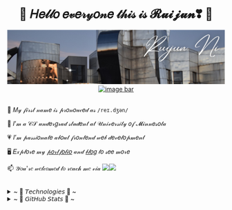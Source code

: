 <h1 align="center"> 🎀 𝐻𝑒𝓁𝓁𝑜 𝑒𝓋𝑒𝓇𝓎𝑜𝓃𝑒 𝓉𝒽𝒾𝓈 𝒾𝓈 𝓡𝓾𝓲𝓳𝓾𝓷❣ 🎀 </h1>

<img src="/assets/bg.jpg">

<div align="center">
    <a href="https://ruijun-ni.github.io">
        <img alt="image bar" src="https://visitcount.itsvg.in/api?id=ruijun-ni&icon=0&color=0"/>
    </a>
</div>

<br>

<div>
    
🐼 𝑀𝓎 𝒻𝒾𝓇𝓈𝓉 𝓃𝒶𝓂𝑒 𝒾𝓈 𝓅𝓇𝑜𝓃𝑜𝓊𝒸𝑒𝒹 𝒶𝓈 `/reɪ.dʒən/`

💛 𝐼’𝓂 𝒶 𝒞𝒮 𝓊𝓃𝒹𝑒𝓇𝑔𝓇𝒶𝒹 𝓈𝓉𝓊𝒹𝑒𝓃𝓉 𝒶𝓉 𝒰𝓃𝒾𝓋𝑒𝓇𝓈𝒾𝓉𝓎 𝑜𝒻 𝓜𝒾𝓃𝓃𝑒𝓈𝑜𝓉𝒶

💗 𝐼’𝓂 𝓅𝒶𝓈𝓈𝒾𝑜𝓃𝒶𝓉𝑒 𝒶𝒷𝑜𝓊𝓉 𝒻𝓇𝑜𝓃𝓉𝑒𝓃𝒹 𝓌𝑒𝒷 𝒹𝑒𝓋𝑒𝓁𝑜𝓅𝓂𝑒𝓃𝓉

🖥️ 𝐸𝓍𝓅𝓁𝑜𝓇𝑒 𝓂𝓎 [𝓅𝑜𝓇𝓉𝒻𝑜𝓁𝒾𝑜](https://ruijun-ni.github.io) 𝒶𝓃𝒹 [𝒷𝓁𝑜𝑔](https://ruijun-ni.github.io/blog/) 𝓉𝑜 𝓈𝑒𝑒 𝓂𝑜𝓇𝑒

📫 𝒴𝑜𝓊'𝓇𝑒 𝓌𝑒𝓁𝒸𝑜𝓂𝑒𝒹 𝓉𝑜 𝓇𝑒𝒶𝒸𝒽 𝓂𝑒 𝓋𝒾𝒶 <a href="mailto:ruijun23sde@gmail.com" title="Email"><img src="/assets/GmailSM.svg" height="20" aria-hidden="true"></a><a href="https://www.linkedin.com/in/ruijunni/" title="LinkedIn"><img src="/assets/LinkedInSM.svg" height="20" aria-hidden="true"></a>

</div>

<br>


<details>
    <summary>~ 💙 𝘛𝘦𝘤𝘩𝘯𝘰𝘭𝘰𝘨𝘪𝘦𝘴 💙 ~</summary>
    <p align="center">
        <img src="https://img.shields.io/badge/java-%23ED8B00.svg?style=for-the-badge&logo=java&logoColor=white"/>
        <img src="https://img.shields.io/badge/javascript-%23323330.svg?style=for-the-badge&logo=javascript&logoColor=%23F7DF1E"/>
        <img src="https://img.shields.io/badge/python-3670A0?style=for-the-badge&logo=python&logoColor=ffdd54"/>
        <img src="https://img.shields.io/badge/c++-%2300599C.svg?style=for-the-badge&logo=c%2B%2B&logoColor=white" />
        <img src="https://img.shields.io/badge/html5-%23E34F26.svg?style=for-the-badge&logo=html5&logoColor=white" />
        <img src="https://img.shields.io/badge/css3-%231572B6.svg?style=for-the-badge&logo=css3&logoColor=white" />
        <img src="https://img.shields.io/badge/react-%2320232a.svg?style=for-the-badge&logo=react&logoColor=%2361DAFB" />
        <img src="https://img.shields.io/badge/vuejs-%2335495e.svg?style=for-the-badge&logo=vuedotjs&logoColor=%234FC08D" />
        <img src="https://img.shields.io/badge/webpack-%238DD6F9.svg?style=for-the-badge&logo=webpack&logoColor=black" /> 
        <img src="https://img.shields.io/badge/chart.js-F5788D.svg?style=for-the-badge&logo=chart.js&logoColor=white" />
        <img src="https://img.shields.io/badge/NPM-%23000000.svg?style=for-the-badge&logo=npm&logoColor=white" /> 
        <img src="https://img.shields.io/badge/node.js-6DA55F?style=for-the-badge&logo=node.js&logoColor=white" />
        <img src="https://img.shields.io/badge/express.js-%23404d59.svg?style=for-the-badge&logo=express&logoColor=%2361DAFB" />
        <img src="https://img.shields.io/badge/flask-%23000.svg?style=for-the-badge&logo=flask&logoColor=white" />
        <img src="https://img.shields.io/badge/AWS-%23FF9900.svg?style=for-the-badge&logo=amazon-aws&logoColor=white" />
        <img src="https://img.shields.io/badge/firebase-%23039BE5.svg?style=for-the-badge&logo=firebase" />
        <img src="(https://img.shields.io/badge/Amazon%20DynamoDB-4053D6?style=for-the-badge&logo=Amazon%20DynamoDB&logoColor=white" /> 
        <img src="https://img.shields.io/badge/mysql-%2300f.svg?style=for-the-badge&logo=mysql&logoColor=white" />
        <img src="https://img.shields.io/badge/postgres-%23316192.svg?style=for-the-badge&logo=postgresql&logoColor=white" />
        <img src="https://img.shields.io/badge/MongoDB-%234ea94b.svg?style=for-the-badge&logo=mongodb&logoColor=white" /> 
        <img src="https://img.shields.io/badge/Postman-FF6C37?style=for-the-badge&logo=postman&logoColor=white" />
        <img src="https://img.shields.io/badge/docker-%230db7ed.svg?style=for-the-badge&logo=docker&logoColor=white" />
    </p>
</details>


<details>
    <summary>~ 📇 𝘎𝘪𝘵𝘏𝘶𝘣 𝘚𝘵𝘢𝘵𝘴 📇 ~</summary>
    <div align="center">
        <img alt = "GitHub Stats" src="https://github-readme-stats.vercel.app/api?username=ruijun-ni&show_icons=true&hide=issues&icon_color=FFB3C6&hide_border=true&title_color=FF69B4&text_color=FFB3C6&count_private=true&theme=transparent"/>
        <br>
        <img alt = "Top Language" src="https://github-readme-stats.vercel.app/api/top-langs/?username=ruijun-ni&hide=html,&hide_border=true&title_color=FF69B4&text_color=FFB3C6&layout=compact&langs_count=10&theme=transparent"/>
        <br>
        <img src="/profile-3d-contrib/profile-night-view.svg"/>
    </div>
</details>
